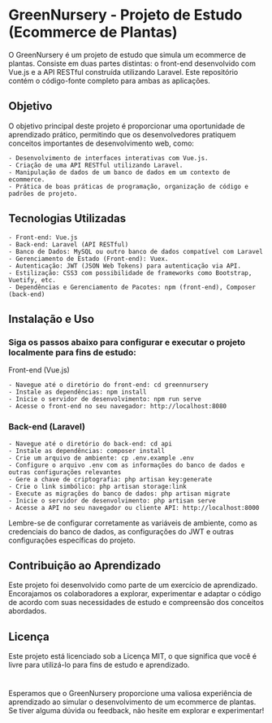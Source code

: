 
# GreenNursery - Projeto de Estudo (Ecommerce de Plantas)

O GreenNursery é um projeto de estudo que simula um ecommerce de plantas. Consiste em duas partes distintas: o front-end desenvolvido com Vue.js e a API RESTful construída utilizando Laravel. Este repositório contém o código-fonte completo para ambas as aplicações.
## Objetivo

O objetivo principal deste projeto é proporcionar uma oportunidade de aprendizado prático, permitindo que os desenvolvedores pratiquem conceitos importantes de desenvolvimento web, como:

    - Desenvolvimento de interfaces interativas com Vue.js.
    - Criação de uma API RESTful utilizando Laravel.
    - Manipulação de dados de um banco de dados em um contexto de ecommerce.
    - Prática de boas práticas de programação, organização de código e padrões de projeto.

## Tecnologias Utilizadas

    - Front-end: Vue.js
    - Back-end: Laravel (API RESTful)
    - Banco de Dados: MySQL ou outro banco de dados compatível com Laravel
    - Gerenciamento de Estado (Front-end): Vuex.
    - Autenticação: JWT (JSON Web Tokens) para autenticação via API.
    - Estilização: CSS3 com possibilidade de frameworks como Bootstrap, Vuetify, etc.
    - Dependências e Gerenciamento de Pacotes: npm (front-end), Composer (back-end)

## Instalação e Uso

### Siga os passos abaixo para configurar e executar o projeto localmente para fins de estudo:
Front-end (Vue.js)

    - Navegue até o diretório do front-end: cd greennursery
    - Instale as dependências: npm install
    - Inicie o servidor de desenvolvimento: npm run serve
    - Acesse o front-end no seu navegador: http://localhost:8080

### Back-end (Laravel)

    - Navegue até o diretório do back-end: cd api
    - Instale as dependências: composer install
    - Crie um arquivo de ambiente: cp .env.example .env
    - Configure o arquivo .env com as informações do banco de dados e outras configurações relevantes
    - Gere a chave de criptografia: php artisan key:generate
    - Crie o link simbólico: php artisan storage:link
    - Execute as migrações do banco de dados: php artisan migrate
    - Inicie o servidor de desenvolvimento: php artisan serve
    - Acesse a API no seu navegador ou cliente API: http://localhost:8000

Lembre-se de configurar corretamente as variáveis de ambiente, como as credenciais do banco de dados, as configurações do JWT e outras configurações específicas do projeto.
## Contribuição ao Aprendizado

Este projeto foi desenvolvido como parte de um exercício de aprendizado. Encorajamos os colaboradores a explorar, experimentar e adaptar o código de acordo com suas necessidades de estudo e compreensão dos conceitos abordados.
## Licença

Este projeto está licenciado sob a Licença MIT, o que significa que você é livre para utilizá-lo para fins de estudo e aprendizado.
#
Esperamos que o GreenNursery proporcione uma valiosa experiência de aprendizado ao simular o desenvolvimento de um ecommerce de plantas. Se tiver alguma dúvida ou feedback, não hesite em explorar e experimentar!

